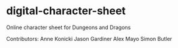 # digital-character-sheet
 Online character sheet for Dungeons and Dragons


 Contributors:
 Anne Konicki
 Jason Gardiner
 Alex Mayo
 Simon Butler
